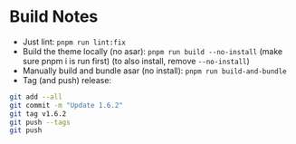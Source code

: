 # Build Notes
- Just lint: `pnpm run lint:fix`
- Build the theme locally (no asar): `pnpm run build --no-install` (make sure pnpm i is run first) (to also install, remove `--no-install`)
- Manually build and bundle asar (no install): `pnpm run build-and-bundle`
- Tag (and push) release:
```sh
git add --all
git commit -m "Update 1.6.2"
git tag v1.6.2
git push --tags
git push
```
